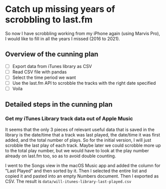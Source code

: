 # Catch up missing years of scrobbling to last.fm

So now I have scrobbling working from my iPhone again (using Marvis Pro), I would like to fill in all the years I missed (2016 to 2021).

## Overview of the cunning plan

* [ ] Export data from iTunes library as CSV
* [ ] Read CSV file with pandas
* [ ] Select the time period we want
* [ ] Use the last.fm API to scrobble the tracks with the right date specified
* [ ] Voila

## Detailed steps in the cunning plan

### Get my iTunes Library track data out of Apple Music

It seems that the only 3 pieces of relevant useful data that is saved in the library is the date/time that a track was last played, the date/time it was first added, and the total number of plays. 
So for the initial version, I will just scrobble the last play  of each track. 
Maybe later we could scrobble more up to the total play number, but we would have to look at the play number already on last.fm too, so as to avoid double counting. 

I went to the Songs view in the macOS Music app and added the column for "Last Played" and then sorted by it. Then I selected the entire list and copied it and pasted into an empty Numbers document. Then I exported as CSV. The result is `data/will-itunes-library-last-played.csv`
